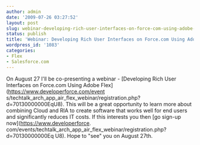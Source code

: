 ```yaml
---
author: admin
date: '2009-07-26 03:27:52'
layout: post
slug: webinar-developing-rich-user-interfaces-on-force-com-using-adobe-flex
status: publish
title: 'Webinar: Developing Rich User Interfaces on Force.com Using Adobe Flex'
wordpress_id: '1083'
categories:
- Flex
- Salesforce.com
---
```


On August 27 I'll be co-presenting a webinar - [Developing Rich User
Interfaces on Force.com Using Adobe Flex](https://www.developerforce.com/event
s/techtalk_arch_app_air_flex_webinar/registration.php?d=70130000000EqU8). This
will be a great opportunity to learn more about combining Cloud and RIA to
create software that works well for end users and significantly reduces IT
costs. If this interests you then [go sign-up now](https://www.developerforce.
com/events/techtalk_arch_app_air_flex_webinar/registration.php?d=70130000000Eq
U8). Hope to "see" you on August 27th.

